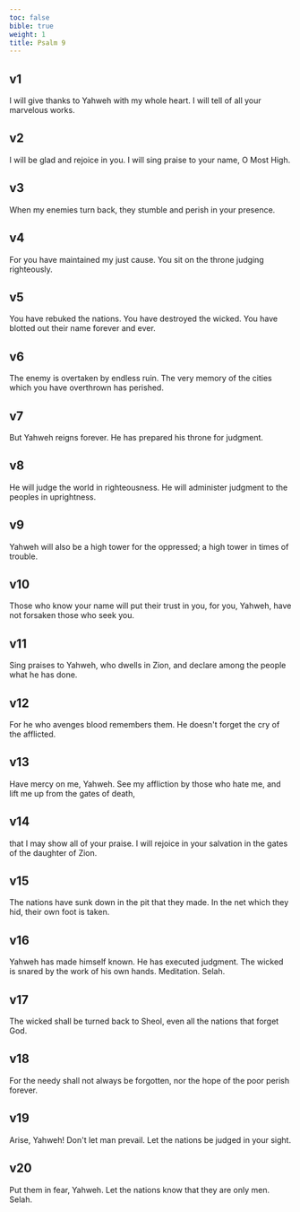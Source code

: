 ```yaml
---
toc: false
bible: true
weight: 1
title: Psalm 9
---
```




## v1 
I will give thanks to Yahweh with my whole heart. I will tell of all your marvelous works. 

## v2 
I will be glad and rejoice in you. I will sing praise to your name, O Most High. 

## v3 
When my enemies turn back, they stumble and perish in your presence. 

## v4 
For you have maintained my just cause. You sit on the throne judging righteously. 

## v5 
You have rebuked the nations. You have destroyed the wicked. You have blotted out their name forever and ever. 

## v6 
The enemy is overtaken by endless ruin. The very memory of the cities which you have overthrown has perished. 

## v7 
But Yahweh reigns forever. He has prepared his throne for judgment. 

## v8 
He will judge the world in righteousness. He will administer judgment to the peoples in uprightness. 

## v9 
Yahweh will also be a high tower for the oppressed; a high tower in times of trouble. 

## v10 
Those who know your name will put their trust in you, for you, Yahweh, have not forsaken those who seek you. 

## v11 
Sing praises to Yahweh, who dwells in Zion, and declare among the people what he has done. 

## v12 
For he who avenges blood remembers them. He doesn't forget the cry of the afflicted. 

## v13 
Have mercy on me, Yahweh. See my affliction by those who hate me, and lift me up from the gates of death, 

## v14 
that I may show all of your praise. I will rejoice in your salvation in the gates of the daughter of Zion. 

## v15 
The nations have sunk down in the pit that they made. In the net which they hid, their own foot is taken. 

## v16 
Yahweh has made himself known. He has executed judgment. The wicked is snared by the work of his own hands. Meditation. Selah. 

## v17 
The wicked shall be turned back to Sheol, even all the nations that forget God. 

## v18 
For the needy shall not always be forgotten, nor the hope of the poor perish forever. 

## v19 
Arise, Yahweh! Don't let man prevail. Let the nations be judged in your sight. 

## v20 
Put them in fear, Yahweh. Let the nations know that they are only men. Selah.
